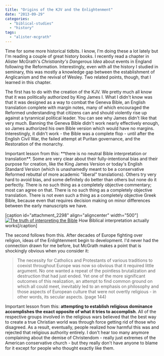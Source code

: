 ```yaml
---
title: "Origins of the KJV and the Enlightenment"
date: "2013-09-29"
categories: 
  - "biblical-studies"
  - "history"
tags: 
  - "alister-mcgrath"
---
```


Time for some more historical tidbits. I know, I'm doing these a lot lately but I'm reading a couple of great history books. I recently read a chapter in Alister McGrath's _Christianity's Dangerous Idea_ about events in England following the Reformation. Interestingly, even with all the history I studied in seminary, this was mostly a knowledge gap between the establishment of Anglicanism and the revival of Wesley. Two related points, though, that I learned in this chapter.

The first has to do with the creation of the KJV. We pretty much all know that it was politically authorized by King James I. What I didn't know was that it was designed as a way to combat the Geneva Bible, an English translation complete with margin notes, many of which encouraged the Reformed understanding that citizens can and should violently rise up against a tyrannical political leader. You can see why James didn't like that very much. Banning the Geneva Bible didn't work nearly effectively enough, so James authorized his own Bible version which would have no margins. Interestingly, it didn't work - the Bible was a complete flop - until after the English Civil War, the failed attempt at Puritan governance, and the Restoration of the monarchy.

<!--more-->Important lesson from this: **there is no neutral Bible interpretation or translation**. Some are very clear about their fully-intentional bias and their purpose for creation, like the King James Version or today's English Standard Version (which is unashamedly meant to be a conservative Reformed rebuttal of more academic "liberal" translations). Others try very hard to avoid bias, and some definitely do better than others but none do it perfectly. There is no such thing as a completely objective commentary; most can agree on that. There is no such thing as a completely objective translation. There is not even such a thing as a completely objective Greek Bible, because even that requires decision making on minor differences between the early manuscripts we have.

\[caption id="attachment\_2298" align="aligncenter" width="500"\][![The truth of interpreting the Bible](images/1014359_673812212645639_290538909_n.jpg)](http://www.anabaptistredux.com/wp-content/uploads/2013/09/1014359_673812212645639_290538909_n.jpg) How Biblical interpretation actually works\[/caption\]

The second follows from this. After decades of Europe fighting over religion, ideas of the Enlightenment begin to development. I'd never had the connection drawn for me before, but McGrath makes a point that is shockingly obvious when you consider it:

> The necessity for Catholics and Protestants of various traditions to coexist throughout Europe was now so obvious that it required little argument. No one wanted a repeat of the pointless brutalization and destruction that had just ended. Yet one of the more significant outcomes of this realization, an attempt to find common ground on which all could meet, inevitably led to an emphasis on philosophy and those aspects of European culture that were not overtly religious - in other words, its secular aspects. (page 144)

Important lesson from this: **attempting to establish religious dominance accomplishes the exact opposite of what it tries to accomplish**. All of the respective groups involved in the religious wars believed that the best way to create a true Christian world was through force getting rid of those who disagreed. As a result, eventually, people realized how harmful this was and rejected that religious authority entirely. I don't hear too many anymore complaining about the demise of Christendom - really just extremes of the American conservative church - but they really don't have anyone to blame for it except for people who thought exactly like them.

